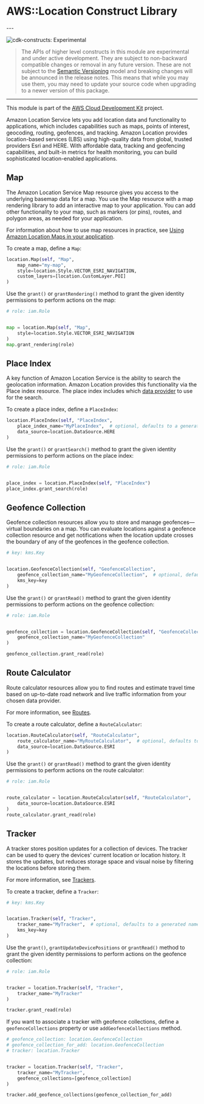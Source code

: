 # AWS::Location Construct Library

<!--BEGIN STABILITY BANNER-->---


![cdk-constructs: Experimental](https://img.shields.io/badge/cdk--constructs-experimental-important.svg?style=for-the-badge)

> The APIs of higher level constructs in this module are experimental and under active development.
> They are subject to non-backward compatible changes or removal in any future version. These are
> not subject to the [Semantic Versioning](https://semver.org/) model and breaking changes will be
> announced in the release notes. This means that while you may use them, you may need to update
> your source code when upgrading to a newer version of this package.

---
<!--END STABILITY BANNER-->

This module is part of the [AWS Cloud Development Kit](https://github.com/aws/aws-cdk) project.

Amazon Location Service lets you add location data and functionality to applications, which
includes capabilities such as maps, points of interest, geocoding, routing, geofences, and
tracking. Amazon Location provides location-based services (LBS) using high-quality data from
global, trusted providers Esri and HERE. With affordable data, tracking and geofencing
capabilities, and built-in metrics for health monitoring, you can build sophisticated
location-enabled applications.

## Map

The Amazon Location Service Map resource gives you access to the underlying basemap data for a map.
You use the Map resource with a map rendering library to add an interactive map to your application.
You can add other functionality to your map, such as markers (or pins), routes, and polygon areas, as needed for your application.

For information about how to use map resources in practice, see [Using Amazon Location Maps in your application](https://docs.aws.amazon.com/location/latest/developerguide/using-maps.html).

To create a map, define a `Map`:

```python
location.Map(self, "Map",
    map_name="my-map",
    style=location.Style.VECTOR_ESRI_NAVIGATION,
    custom_layers=[location.CustomLayer.POI]
)
```

Use the `grant()` or `grantRendering()` method to grant the given identity permissions to perform actions
on the map:

```python
# role: iam.Role


map = location.Map(self, "Map",
    style=location.Style.VECTOR_ESRI_NAVIGATION
)
map.grant_rendering(role)
```

## Place Index

A key function of Amazon Location Service is the ability to search the geolocation information.
Amazon Location provides this functionality via the Place index resource. The place index includes
which [data provider](https://docs.aws.amazon.com/location/latest/developerguide/what-is-data-provider.html)
to use for the search.

To create a place index, define a `PlaceIndex`:

```python
location.PlaceIndex(self, "PlaceIndex",
    place_index_name="MyPlaceIndex",  # optional, defaults to a generated name
    data_source=location.DataSource.HERE
)
```

Use the `grant()` or `grantSearch()` method to grant the given identity permissions to perform actions
on the place index:

```python
# role: iam.Role


place_index = location.PlaceIndex(self, "PlaceIndex")
place_index.grant_search(role)
```

## Geofence Collection

Geofence collection resources allow you to store and manage geofences—virtual boundaries on a map.
You can evaluate locations against a geofence collection resource and get notifications when the location
update crosses the boundary of any of the geofences in the geofence collection.

```python
# key: kms.Key


location.GeofenceCollection(self, "GeofenceCollection",
    geofence_collection_name="MyGeofenceCollection",  # optional, defaults to a generated name
    kms_key=key
)
```

Use the `grant()` or `grantRead()` method to grant the given identity permissions to perform actions
on the geofence collection:

```python
# role: iam.Role


geofence_collection = location.GeofenceCollection(self, "GeofenceCollection",
    geofence_collection_name="MyGeofenceCollection"
)

geofence_collection.grant_read(role)
```

## Route Calculator

Route calculator resources allow you to find routes and estimate travel time based on up-to-date road network and live traffic information from your chosen data provider.

For more information, see [Routes](https://docs.aws.amazon.com/location/latest/developerguide/route-concepts.html).

To create a route calculator, define a `RouteCalculator`:

```python
location.RouteCalculator(self, "RouteCalculator",
    route_calculator_name="MyRouteCalculator",  # optional, defaults to a generated name
    data_source=location.DataSource.ESRI
)
```

Use the `grant()` or `grantRead()` method to grant the given identity permissions to perform actions
on the route calculator:

```python
# role: iam.Role


route_calculator = location.RouteCalculator(self, "RouteCalculator",
    data_source=location.DataSource.ESRI
)
route_calculator.grant_read(role)
```

## Tracker

A tracker stores position updates for a collection of devices. The tracker can be used to query the devices' current location or location history. It stores the updates, but reduces storage space and visual noise by filtering the locations before storing them.

For more information, see [Trackers](https://docs.aws.amazon.com/location/latest/developerguide/geofence-tracker-concepts.html#tracking-overview).

To create a tracker, define a `Tracker`:

```python
# key: kms.Key


location.Tracker(self, "Tracker",
    tracker_name="MyTracker",  # optional, defaults to a generated name
    kms_key=key
)
```

Use the `grant()`, `grantUpdateDevicePositions` or `grantRead()` method to grant the given identity permissions to perform actions
on the geofence collection:

```python
# role: iam.Role


tracker = location.Tracker(self, "Tracker",
    tracker_name="MyTracker"
)

tracker.grant_read(role)
```

If you want to associate a tracker with geofence collections, define a `geofenceCollections` property or use `addGeofenceCollections` method.

```python
# geofence_collection: location.GeofenceCollection
# geofence_collection_for_add: location.GeofenceCollection
# tracker: location.Tracker


tracker = location.Tracker(self, "Tracker",
    tracker_name="MyTracker",
    geofence_collections=[geofence_collection]
)

tracker.add_geofence_collections(geofence_collection_for_add)
```
